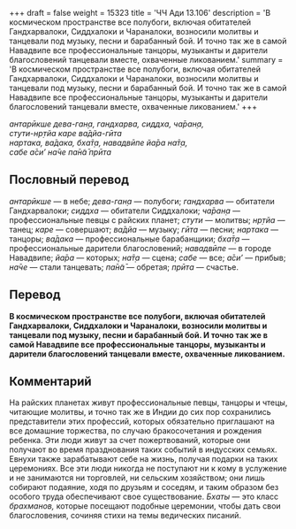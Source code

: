 +++
draft = false
weight = 15323
title = 'ЧЧ Ади 13.106'
description = 'В космическом пространстве все полубоги, включая обитателей Гандхарвалоки, Сиддхалоки и Чараналоки, возносили молитвы и танцевали под музыку, песни и барабанный бой. И точно так же в самой Навадвипе все профессиональные танцоры, музыканты и дарители благословений танцевали вместе, охваченные ликованием.'
summary = 'В космическом пространстве все полубоги, включая обитателей Гандхарвалоки, Сиддхалоки и Чараналоки, возносили молитвы и танцевали под музыку, песни и барабанный бой. И точно так же в самой Навадвипе все профессиональные танцоры, музыканты и дарители благословений танцевали вместе, охваченные ликованием.'
+++

_антарӣкше дева-ган̣а, гандхарва, сиддха, ча̄ран̣а,  
стути-нр̣тйа каре ва̄дйа-гӣта  
нартака, ва̄дака, бха̄т̣а, навадвӣпе йа̄ра на̄т̣а,  
сабе а̄си’ на̄че па̄н̃а̄ прӣта_

## Пословный перевод

_антарӣкше_ — в небе; _дева_\-_ган̣а_ — полубоги; _гандхарва_ — обитатели Гандхарвалоки; _сиддха_ — обитатели Сиддхалоки; _ча̄ран̣а_ — профессиональные певцы с райских планет; _стути_ — молитвы; _нр̣тйа_ — танец; _каре_ — совершают; _ва̄дйа_ — музыку; _гӣта_ — песни; _нартака_ — танцоры; _ва̄дака_ — профессиональные барабанщики; _бха̄т̣а_ — профессиональные дарители благословений; _навадвӣпе_ — в городе Навадвипе; _йа̄ра_ — которых; _на̄т̣а_ — сцена; _сабе_ — все; _а̄си’_ — прибыв; _на̄че_ — стали танцевать; _па̄н̃а̄_ — обретая; _прӣта_ — счастье.

## Перевод

**В космическом пространстве все полубоги, включая обитателей Гандхарвалоки, Сиддхалоки и Чараналоки, возносили молитвы и танцевали под музыку, песни и барабанный бой. И точно так же в самой Навадвипе все профессиональные танцоры, музыканты и дарители благословений танцевали вместе, охваченные ликованием.**

## Комментарий

На райских планетах живут профессиональные певцы, танцоры и чтецы, читающие молитвы, и точно так же в Индии до сих пор сохранились представители этих профессий, которых обязательно приглашают на все домашние торжества, по случаю бракосочетания и рождения ребенка. Эти люди живут за счет пожертвований, которые они получают во время празднования таких событий в индусских семьях. Евнухи также зарабатывают себе на жизнь, получая подарки на таких церемониях. Все эти люди никогда не поступают ни к кому в услужение и не занимаются ни торговлей, ни сельским хозяйством; они лишь собирают подаяние, ходя по друзьям и соседям, и таким образом без особого труда обеспечивают свое существование. _Бхаты_ — это класс _брахманов,_ которые посещают подобные церемонии, чтобы дать свои благословения, сочиняя стихи на темы ведических писаний.
